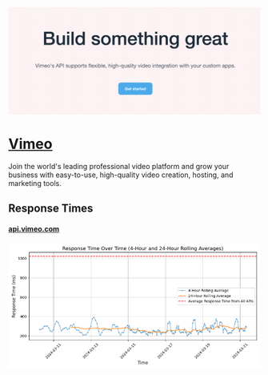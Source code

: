 [![Visit Vimeo](imagePreview.png)](https://developer.vimeo.com)

# [Vimeo](https://developer.vimeo.com)

Join the world's leading professional video platform and grow your business with easy-to-use, high-quality video creation, hosting, and marketing tools.

## Response Times

#### [api.vimeo.com](https://api.vimeo.com)

![api.vimeo.com](response-time-charts/api.vimeo.com.png)
